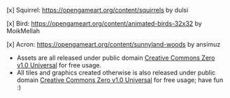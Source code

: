 [x] Squirrel: https://opengameart.org/content/squirrels by dulsi 

[x] Bird: https://opengameart.org/content/animated-birds-32x32 by MoikMellah

[x] Acron: https://opengameart.org/content/sunnyland-woods by ansimuz

* Assets are all released under public domain [Creative Commons Zero v1.0 Universal](https://creativecommons.org/publicdomain/zero/1.0/) for free usage.  
* All tiles and graphics created otherwise is also released under public domain [Creative Commons Zero v1.0 Universal](https://creativecommons.org/publicdomain/zero/1.0/) for free usage; have fun :)  



